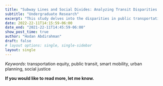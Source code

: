 ```yaml
---
title: "Subway Lines and Social Divides: Analyzing Transit Disparities in NYC's Neighborhood"
subtitle: "Undergraduate Research"
excerpt: "This study delves into the disparities in public transportation access across New York City's neighborhoods, with a focus on subway transportation. Analyzing data from Manhattan, the Bronx, Brooklyn, Queens, and Staten Island, the research employs a decision tree algorithm to assess the interplay of various factors – borough, race, car-free percentages, commute times, and median household incomes (both owned and rented properties). This methodological approach enables a nuanced understanding of how these variables collectively influence public transportation inequalities. Our findings reveal significant gaps in subway accessibility, particularly affecting lower-income and minority communities. In response, the study promotes a restorative approach to address issues of transportation justice. This includes implementing a dual strategy: an inter-neighborhood approach to lessen disparities across different neighborhoods, and an intra-neighborhood plan focused on narrowing the gaps within individual neighborhoods themselves. These recommendations are aimed at promoting transportation equity and ensuring a more inclusive urban mobility framework."
date: 2022-22-11T14:15:59-06:00
date_end: "2021-22-11T14:45:59-06:00"
show_post_time: true
author: "Hodan Abdirahman"
draft: false
# layout options: single, single-sidebar
layout: single
---
```

_Keywords_: transportation equity, public transit, smart mobility, urban planning, social justice


**If you would like to read more, let me know.**
